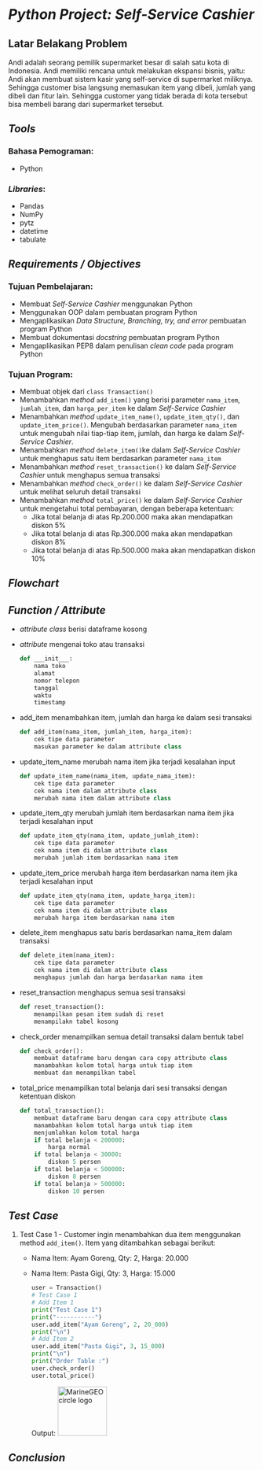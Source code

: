 # *Python Project: Self-Service Cashier*

## Latar Belakang Problem

Andi adalah seorang pemilik supermarket besar di salah satu kota di Indonesia. Andi memiliki rencana untuk melakukan ekspansi bisnis, yaitu: Andi akan membuat sistem kasir yang self-service di supermarket miliknya. Sehingga customer bisa langsung memasukan item yang dibeli, jumlah yang dibeli dan fitur lain. Sehingga customer yang tidak berada di kota tersebut bisa membeli barang dari supermarket tersebut.

## *Tools*
### Bahasa Pemograman:
- Python

### *Libraries*:
- Pandas
- NumPy
- pytz
- datetime
- tabulate

## *Requirements / Objectives*
### Tujuan Pembelajaran:
- Membuat *Self-Service Cashier* menggunakan Python
- Menggunakan OOP dalam pembuatan program Python
- Mengaplikasikan *Data Structure, Branching, try, and error* pembuatan program Python
- Membuat dokumentasi *docstring* pembuatan program Python
- Mengaplikasikan PEP8 dalam penulisan *clean code* pada program Python

### Tujuan Program:
- Membuat objek dari `class Transaction()`
- Menambahkan *method* `add_item()` yang berisi parameter `nama_item`, `jumlah_item`, dan `harga_per_item` ke dalam *Self-Service Cashier*
- Menambahkan *method* `update_item_name()`, `update_item_qty()`, dan `update_item_price()`. Mengubah berdasarkan parameter `nama_item` untuk mengubah nilai tiap-tiap item, jumlah, dan harga ke dalam *Self-Service Cashier*. 
- Menambahkan *method* `delete_item()`ke dalam *Self-Service Cashier* untuk menghapus satu item berdasarkan parameter `nama_item`
- Menambahkan *method* `reset_transaction()` ke dalam *Self-Service Cashier* untuk menghapus semua transaksi
- Menambahkan *method* `check_order()` ke dalam *Self-Service Cashier* untuk melihat seluruh detail transaksi
- Menambahkan *method* `total_price()` ke dalam *Self-Service Cashier* untuk mengetahui total pembayaran, dengan beberapa ketentuan:
    - Jika total belanja di atas Rp.200.000 maka akan mendapatkan diskon 5%
    - Jika total belanja di atas Rp.300.000 maka akan mendapatkan diskon 8%
    - Jika total belanja di atas Rp.500.000 maka akan mendapatkan diskon 10%

## *Flowchart*

## *Function / Attribute*

- *attribute class* berisi dataframe kosong

- *attribute* mengenai toko atau transaksi
    ```python
    def ___init___:
        nama toko
        alamat
        nomor telepon
        tanggal
        waktu
        timestamp
    ```

- add_item menambahkan item, jumlah dan harga ke dalam sesi transaksi
    ```python
    def add_item(nama_item, jumlah_item, harga_item):
        cek tipe data parameter
        masukan parameter ke dalam attribute class
    ```

- update_item_name merubah nama item jika terjadi kesalahan input
    ```python
    def update_item_name(nama_item, update_nama_item):
        cek tipe data parameter
        cek nama item dalam attribute class
        merubah nama item dalam attribute class
    ```

- update_item_qty merubah jumlah item berdasarkan nama item jika terjadi kesalahan input
    ```python
    def update_item_qty(nama_item, update_jumlah_item):
        cek tipe data parameter
        cek nama item di dalam attribute class
        merubah jumlah item berdasarkan nama item
    ```

- update_item_price merubah harga item berdasarkan nama item jika terjadi kesalahan input
    ```python
    def update_item_qty(nama_item, update_harga_item):
        cek tipe data parameter
        cek nama item di dalam attribute class
        merubah harga item berdasarkan nama item
    ```

- delete_item menghapus satu baris berdasarkan nama_item dalam transaksi 
    ```python
    def delete_item(nama_item):
        cek tipe data parameter
        cek nama item di dalam attribute class
        menghapus jumlah dan harga berdasarkan nama item
    ```

- reset_transaction menghapus semua sesi transaksi
    ```python
    def reset_transaction():
        menampilkan pesan item sudah di reset
        menampilakn tabel kosong
    ```

- check_order menampilkan semua detail transaksi dalam bentuk tabel
    ```python
    def check_order():
        membuat dataframe baru dengan cara copy attribute class
        manambahkan kolom total harga untuk tiap item
        membuat dan menampilkan tabel
    ```

- total_price menampilkan total belanja dari sesi transaksi dengan ketentuan diskon
    ```python
    def total_transaction():
        membuat dataframe baru dengan cara copy attribute class
        manambahkan kolom total harga untuk tiap item
        menjumlahkan kolom total harga
        if total belanja < 200000:
            harga normal
        if total belanja < 30000:
            diskon 5 persen
        if total belanja < 500000:
            diskon 8 persen
        if total belanja > 500000:
            diskon 10 persen
    ```

## *Test Case*

1. Test Case 1 - Customer ingin menambahkan dua item menggunakan method `add_item()`. Item yang ditambahkan sebagai berikut:
    - Nama Item: Ayam Goreng, Qty: 2, Harga: 20.000
    - Nama Item: Pasta Gigi, Qty: 3, Harga: 15.000
&nbsp;

        ```python
        user = Transaction()
        # Test Case 1
        # Add Item 1
        print("Test Case 1")
        print("-----------")
        user.add_item("Ayam Goreng", 2, 20_000)
        print("\n")
        # Add Item 2
        user.add_item("Pasta Gigi", 3, 15_000)
        print("\n")
        print("Order Table :")
        user.check_order()
        user.total_price()
        ```

        Output:
        <img src="Project\assets\test-case-1.png" alt="MarineGEO circle logo" style="height: 100px; width:100px;"/>


## *Conclusion*
